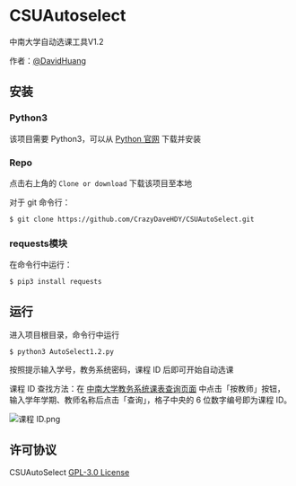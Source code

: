 # CSUAutoselect

中南大学自动选课工具V1.2

作者：[@DavidHuang](https://github.com/CrazyDaveHDY)

## 安装
### Python3
该项目需要 Python3，可以从 [Python 官网](https://www.python.org/) 下载并安装

### Repo
点击右上角的 `Clone or download` 下载该项目至本地

对于 git 命令行：
```console
$ git clone https://github.com/CrazyDaveHDY/CSUAutoSelect.git
```

### requests模块
在命令行中运行：
```console
$ pip3 install requests
```

## 运行

进入项目根目录，命令行中运行
```console
$ python3 AutoSelect1.2.py
```

按照提示输入学号，教务系统密码，课程 ID 后即可开始自动选课

课程 ID 查找方法：在 [中南大学教务系统课表查询页面](http://csujwc.its.csu.edu.cn/jiaowu/pkgl/llsykb/llsykb_frm.jsp?isview=1) 中点击「按教师」按钮，输入学年学期、教师名称后点击「查询」，格子中央的 6 位数字编号即为课程 ID。

![课程 ID.png](https://i.loli.net/2021/01/13/G7mN9BUzpaHRtkw.png)

## 许可协议

CSUAutoSelect [GPL-3.0 License](https://github.com/CrazyDaveHDY/CSUAutoSelect/blob/master/LICENSE)
